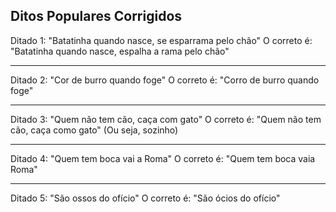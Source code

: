 ## Ditos Populares Corrigidos

Ditado 1: "Batatinha quando nasce, se esparrama pelo chão"
O correto é: "Batatinha quando nasce, espalha a rama pelo chão"

<hr>

Ditado 2: "Cor de burro quando foge"
O correto é: "Corro de burro quando foge"

<hr>

Ditado 3: "Quem não tem cão, caça com gato"
O correto é: "Quem não tem cão, caça como gato" (Ou seja, sozinho)

<hr>

Ditado 4: "Quem tem boca vai a Roma"
O correto é: "Quem tem boca vaia Roma"

<hr>

Ditado 5: "São ossos do ofício"
O correto é: "São ócios do ofício"